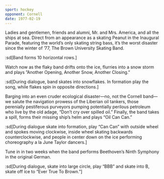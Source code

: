 ```yaml
---
sport: hockey
opponent: Cornell
date: 1977-02-19
---
```


Ladies and gentlemen, friends and alumni, Mr. and Mrs. America, and all the ships at sea. Direct from an appearance as a skating Peanut in the Inaugural Parade, featuring the world’s only skating string bass, it’s the worst disaster since the winter of ’77, The Brown University Skating Band.

:sd[Band forms 10 horizontal rows.]

Watch now as the flaky band drifts onto the ice, flurries into a snow storm and plays ”Another Opening, Another Snow, Another Closing.”

:sd[During dialogue, band skates into snowflakes. In formation play the song, while flakes spin in opposite directions.]

Barging into an even cruder ecological disaster—no, not the Cornell band—we salute the navigation prowess of the Liberian oil tankers, those perenially pestiferous purveyors pumping potentially perilous petroleum who live by the old adage, “Don’t cry over spilled oil.” Finally, the band takes a spill, forms their missing ship’s helm and plays “Oil Can Can.”

:sd[During dialogue skate into formation, play “Can Can” with outside wheel and spokes moving clockwise, inside wheel skating backwards counterclockwise, and people in center down on the ice performing choreography a la June Taylor dancers.]

Tune in in two weeks when the band performs Beethoven’s Ninth Symphony in the original German.

:sd[During dialogue, skate into large circle, play “BBB” and skate into B, skate off ice to “Ever True To Brown.”]
